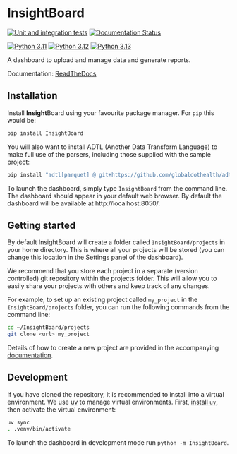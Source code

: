 # InsightBoard

[![Unit and integration tests](https://github.com/globaldothealth/InsightBoard/actions/workflows/ci.yaml/badge.svg)](https://github.com/globaldothealth/InsightBoard/actions/workflows/ci.yaml) [![Documentation Status](https://readthedocs.org/projects/insightboard/badge/?version=latest)](https://insightboard.readthedocs.io/en/latest/?badge=latest)

[![Python 3.11](https://img.shields.io/badge/python-3.11-blue.svg)](https://www.python.org/downloads/release/python-3110/) [![Python 3.12](https://img.shields.io/badge/python-3.12-blue.svg)](https://www.python.org/downloads/release/python-3120/) [![Python 3.13](https://img.shields.io/badge/python-3.13-red.svg)](https://www.python.org/downloads/release/python-3130/)

A dashboard to upload and manage data and generate reports.

Documentation: [ReadTheDocs](https://insightboard.readthedocs.io/en/latest)

## Installation

Install **Insight**Board using your favourite package manager. For `pip` this would be:
```bash
pip install InsightBoard
```

You will also want to install ADTL (Another Data Transform Language) to make full use of the parsers, including those supplied with the sample project:
```bash
pip install "adtl[parquet] @ git+https://github.com/globaldothealth/adtl"
```

To launch the dashboard, simply type `InsightBoard` from the command line. The dashboard should appear in your default web browser. By default the dashboard will be available at http://localhost:8050/.

## Getting started

By default InsightBoard will create a folder called `InsightBoard/projects` in your home directory. This is where all your projects will be stored (you can change this location in the Settings panel of the dashboard).

We recommend that you store each project in a separate (version controlled) git repository within the projects folder. This will allow you to easily share your projects with others and keep track of any changes.

For example, to set up an existing project called `my_project` in the `InsightBoard/projects` folder, you can run the following commands from the command line:

```bash
cd ~/InsightBoard/projects
git clone <url> my_project
```

Details of how to create a new project are provided in the accompanying [documentation](https://insightboard.readthedocs.io/en/latest/).


## Development

If you have cloned the repository, it is recommended to install into a virtual environment. We use [uv](https://docs.astral.sh/uv/) to manage virtual environments. First, [install `uv`](https://docs.astral.sh/uv/getting-started/installation/), then activate the virtual environment:

```bash
uv sync
. .venv/bin/activate
```

To launch the dashboard in development mode run `python -m InsightBoard`.
